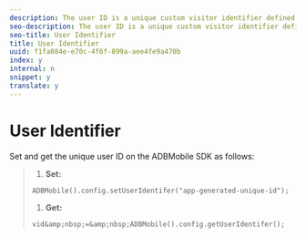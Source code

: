 ```yaml
---
description: The user ID is a unique custom visitor identifier defined by the application for a user.
seo-description: The user ID is a unique custom visitor identifier defined by the application for a user.
seo-title: User Identifier
title: User Identifier
uuid: f1fa084e-e70c-4f6f-899a-aee4fe9a470b
index: y
internal: n
snippet: y
translate: y
---
```


# User Identifier

Set and get the unique user ID on the ADBMobile SDK as follows:

>1. **Set:**
>
>   ```
>   ADBMobile().config.setUserIdentifer("app-generated-unique-id");
>   ```
>
>1. **Get:**
>
>   ```
>   vid&amp;nbsp;=&amp;nbsp;ADBMobile().config.getUserIdentifer();
>   ```
>
